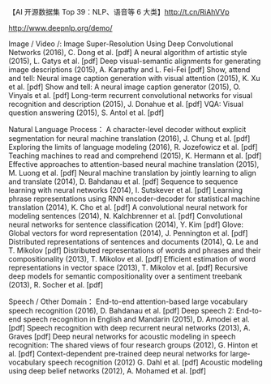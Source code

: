【AI 开源数据集 Top 39：NLP、语音等 6 大类】http://t.cn/RiAhVVp

http://www.deepnlp.org/demo/

Image / Video /:
Image Super-Resolution Using Deep Convolutional Networks (2016), C. Dong et al. [pdf]
A neural algorithm of artistic style (2015), L. Gatys et al. [pdf]
Deep visual-semantic alignments for generating image descriptions (2015), A. Karpathy and L. Fei-Fei [pdf]
Show, attend and tell: Neural image caption generation with visual attention (2015), K. Xu et al. [pdf]
Show and tell: A neural image caption generator (2015), O. Vinyals et al. [pdf]
Long-term recurrent convolutional networks for visual recognition and description (2015), J. Donahue et al. [pdf]
VQA: Visual question answering (2015), S. Antol et al. [pdf]

Natural Language Process：
A character-level decoder without explicit segmentation for neural machine translation (2016), J. Chung et al. [pdf]
Exploring the limits of language modeling (2016), R. Jozefowicz et al. [pdf]
Teaching machines to read and comprehend (2015), K. Hermann et al. [pdf]
Effective approaches to attention-based neural machine translation (2015), M. Luong et al. [pdf]
Neural machine translation by jointly learning to align and translate (2014), D. Bahdanau et al. [pdf]
Sequence to sequence learning with neural networks (2014), I. Sutskever et al. [pdf]
Learning phrase representations using RNN encoder-decoder for statistical machine translation (2014), K. Cho et al. [pdf]
A convolutional neural network for modeling sentences (2014), N. Kalchbrenner et al. [pdf]
Convolutional neural networks for sentence classification (2014), Y. Kim [pdf]
Glove: Global vectors for word representation (2014), J. Pennington et al. [pdf]
Distributed representations of sentences and documents (2014), Q. Le and T. Mikolov [pdf]
Distributed representations of words and phrases and their compositionality (2013), T. Mikolov et al. [pdf]
Efficient estimation of word representations in vector space (2013), T. Mikolov et al. [pdf]
Recursive deep models for semantic compositionality over a sentiment treebank (2013), R. Socher et al. [pdf]

Speech / Other Domain：
End-to-end attention-based large vocabulary speech recognition (2016), D. Bahdanau et al. [pdf]
Deep speech 2: End-to-end speech recognition in English and Mandarin (2015), D. Amodei et al. [pdf]
Speech recognition with deep recurrent neural networks (2013), A. Graves [pdf]
Deep neural networks for acoustic modeling in speech recognition: The shared views of four research groups (2012), G. Hinton et al. [pdf]
Context-dependent pre-trained deep neural networks for large-vocabulary speech recognition (2012) G. Dahl et al. [pdf]
Acoustic modeling using deep belief networks (2012), A. Mohamed et al. [pdf]
